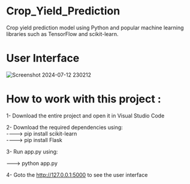 # Crop_Yield_Prediction
Crop yield prediction model using Python and popular machine learning libraries such as 
TensorFlow and scikit-learn.<br>
# User Interface

![Screenshot 2024-07-12 230212](https://github.com/user-attachments/assets/7881164d-dbd4-4a73-84a4-4ffbae3b4638)

# How to work with this project :

1- Download the entire project and open it in Visual Studio Code 

2- Download the required dependencies using:<br>
----> pip install scikit-learn<br>
----> pip install Flask<br>

3- Run app.py using:

---> python app.py

4- Goto the http://127.0.0.1:5000 to see the user interface

